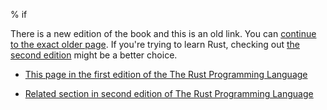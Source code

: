 % if

There is a new edition of the book and this is an old link.
You can [continue to the exact older page][1].
If you're trying to learn Rust, checking out [the second edition][2] might be a better choice.

* [This page in the first edition of the The Rust Programming Language][1]

* [Related section in second edition of The Rust Programming Language][2]


[1]: first-edition/if.html
[2]: second-edition/ch03-05-control-flow.html#if-expressions

